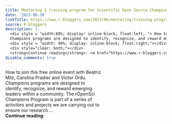 ```yaml
---
title: Mentoring & training program for Scientific Open Source Champions
date: '2023-06-30'
linkTitle: https://www.r-bloggers.com/2023/06/mentoring-training-program-for-scientific-open-source-champions/
source: R-bloggers
description: |-
  <div style = "width:60%; display: inline-block; float:left; "> How to join this free online event with Beatriz Milz, Carolina Pradier and Victor Ordu.<br />
  Champions programs are designed to identify, recognize, and reward emerging leaders within a community. The rOpenSci Champions Program is part of a series of activities and projects we are carrying out to ensure our research ...</div>
  <div style = "width: 40%; display: inline-block; float:right;"></div>
  <div style="clear: both;"></div>
  <strong>Continue reading</strong>: <a href="https://www.r-bloggers.com/2023/06/mentoring-training-program ...
disable_comments: true
---
```

<div style = "width:60%; display: inline-block; float:left; "> How to join this free online event with Beatriz Milz, Carolina Pradier and Victor Ordu.<br />
Champions programs are designed to identify, recognize, and reward emerging leaders within a community. The rOpenSci Champions Program is part of a series of activities and projects we are carrying out to ensure our research ...</div>
<div style = "width: 40%; display: inline-block; float:right;"></div>
<div style="clear: both;"></div>
<strong>Continue reading</strong>: <a href="https://www.r-bloggers.com/2023/06/mentoring-training-program ...